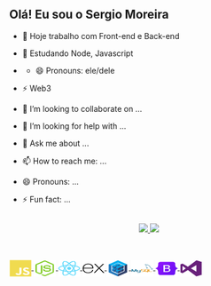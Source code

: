 ## Olá! Eu sou o Sergio Moreira

- 🔭 Hoje trabalho com Front-end e Back-end
- 🌱 Estudando Node, Javascript
- - 😄 Pronouns: ele/dele
- ⚡ Web3




- 👯 I’m looking to collaborate on ...

- 🤔 I’m looking for help with ...

- 💬 Ask me about ...

- 📫 How to reach me: ...

- 😄 Pronouns: ...

- ⚡ Fun fact: ...
##

<div align="center">
  <a href="https://github.com/sergiomoreiranet">
  <img height="180em" src="https://github-readme-stats.vercel.app/api?username=sergiomoreiranet&show_icons=true&theme=tokyonight&include_all_commits=true&count_private=true" />
  <img height="180em" src="https://github-readme-stats.vercel.app/api/top-langs/?username=sergiomoreiranet&layout=compact&langs_count=7&theme=tokyonight" />
</div>
  
  ##
  
  <div style="display: inline_block"><br>
  <img align="center" alt="Ser-Js" height="30" width="40" src="https://raw.githubusercontent.com/devicons/devicon/master/icons/javascript/javascript-plain.svg">
  <img align="center" alt="Ser-Node" height="30" width="40" src="https://raw.githubusercontent.com/devicons/devicon/master/icons/nodejs/nodejs-original.svg">
  <img align="center" alt="Ser-React" height="30" width="40" src="https://raw.githubusercontent.com/devicons/devicon/master/icons/react/react-original.svg">
  <img align="center" alt="Ser-Express" height="30" width="40" src="https://raw.githubusercontent.com/devicons/devicon/master/icons/express/express-original.svg">
  <img align="center" alt="Ser-Sequelize" height="30" width="40" src="https://raw.githubusercontent.com/devicons/devicon/master/icons/sequelize/sequelize-original.svg">
  <img align="center" alt="Ser-Mysql" height="30" width="40" src="https://raw.githubusercontent.com/devicons/devicon/master/icons/mysql/mysql-original-wordmark.svg">
    <img align="center" alt="Ser-Bootstrap" height="30" width="40" src="https://raw.githubusercontent.com/devicons/devicon/master/icons/bootstrap/bootstrap-original.svg">
    <img align="center" alt="Ser-Visualstudio" height="30" width="40" src="https://raw.githubusercontent.com/devicons/devicon/master/icons/visualstudio/visualstudio-plain.svg">
    
</div>
  
  ##
